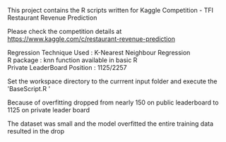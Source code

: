 This project contains the R scripts written for Kaggle Competition - TFI Restaurant Revenue Prediction <br />

Please check the competition details at <br />
https://www.kaggle.com/c/restaurant-revenue-prediction <br />

<p>
Regression Technique Used         :  K-Nearest Neighbour Regression <br />
R package                 		  :  knn function available in basic R <br />
Private LeaderBoard Position      :  1125/2257 <br />
</p>

<p>Set the workspace directory to the currrent input folder and execute the 'BaseScript.R '</p>
<p>Because of overfitting dropped from nearly 150 on public leaderboard  to 1125 on private leader board</p>
<p>The dataset was small and the model overfitted the entire training data resulted in the drop </p>
